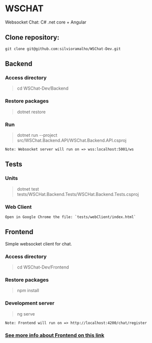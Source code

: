# WSCHAT

Websocket Chat: C# .net core + Angular 

## Clone repository:

```
git clone git@github.com:silvioramalho/WSChat-Dev.git
```

## Backend

### Access directory

> cd WSChat-Dev/Backend

### Restore packages

> dotnet restore

### Run

> dotnet run --project src/WSChat.Backend.API/WSChat.Backend.API.csproj

`Note: Websocket server will run on => wss:localhost:5001/ws`

## Tests

### Units

> dotnet test tests/WSCHat.Backend.Tests/WSCHat.Backend.Tests.csproj

### Web Client

    Open in Google Chrome the file: `tests/webClient/index.html`


## Frontend

Simple websocket client for chat.

### Access directory

> cd WSChat-Dev/Frontend

### Restore packages

> npm install

### Development server

> ng serve

`Note: Frontend will run on => http://localhost:4200/chat/register`

### [See more info about Frontend on this link](Frontend/README.md)



